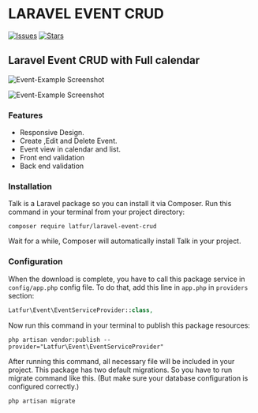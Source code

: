 # LARAVEL EVENT CRUD

[![Issues](https://img.shields.io/github/issues/latfur1/laravel-event-crud.svg?style=flat-square)](https://github.com/latfur1/laravel-event-crud/issues)
[![Stars](https://img.shields.io/github/stars/latfur1/laravel-event-crud.svg?style=flat-square)](https://github.com/latfur1/laravel-event-crud/stargazers)

## Laravel Event CRUD with Full calendar


![Event-Example Screenshot](https://imgur.com/QelTYBq "Event-Example Project")

![Event-Example Screenshot](https://imgur.com/oU65046 "Event-Example Project")


### Features

* Responsive Design.
* Create ,Edit and Delete Event.
* Event view in calendar and list.
* Front end validation
* Back end validation



### Installation

Talk is a Laravel package so you can install it via Composer. Run this command in your terminal from your project directory:

```
composer require latfur/laravel-event-crud
```

Wait for a while, Composer will automatically install Talk in your project.

### Configuration

When the download is complete, you have to call this package service in `config/app.php` config file. To do that, add this line in `app.php` in `providers` section:

```php
Latfur\Event\EventServiceProvider::class,
```



Now run this command in your terminal to publish this package resources:

```
php artisan vendor:publish --provider="Latfur\Event\EventServiceProvider"
```

After running this command, all necessary file will be included in your project. This package has two default migrations. So you have to run migrate command like this. (But make sure your database configuration is configured correctly.)

```shell
php artisan migrate
```






